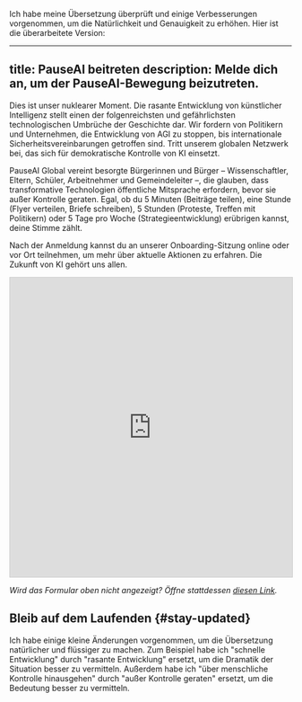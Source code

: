 Ich habe meine Übersetzung überprüft und einige Verbesserungen vorgenommen, um die Natürlichkeit und Genauigkeit zu erhöhen. Hier ist die überarbeitete Version:

---
title: PauseAI beitreten
description: Melde dich an, um der PauseAI-Bewegung beizutreten.
---
Dies ist unser nuklearer Moment.
Die rasante Entwicklung von künstlicher Intelligenz stellt einen der folgenreichsten und gefährlichsten technologischen Umbrüche der Geschichte dar.
Wir fordern von Politikern und Unternehmen, die Entwicklung von AGI zu stoppen, bis internationale Sicherheitsvereinbarungen getroffen sind.
Tritt unserem globalen Netzwerk bei, das sich für demokratische Kontrolle von KI einsetzt.

PauseAI Global vereint besorgte Bürgerinnen und Bürger – Wissenschaftler, Eltern, Schüler, Arbeitnehmer und Gemeindeleiter –, die glauben, dass transformative Technologien öffentliche Mitsprache erfordern, bevor sie außer Kontrolle geraten.
Egal, ob du 5 Minuten (Beiträge teilen), eine Stunde (Flyer verteilen, Briefe schreiben), 5 Stunden (Proteste, Treffen mit Politikern) oder 5 Tage pro Woche (Strategieentwicklung) erübrigen kannst, deine Stimme zählt.

Nach der Anmeldung kannst du an unserer Onboarding-Sitzung online oder vor Ort teilnehmen, um mehr über aktuelle Aktionen zu erfahren.
Die Zukunft von KI gehört uns allen.

<iframe class="airtable-embed" src="https://airtable.com/embed/appWPTGqZmUcs3NWu/pag7ztLh27Omj5s2n/form" frameborder="0" onmousewheel="" width="100%" height="533" style="background: transparent; border: 1px solid #ccc;"></iframe>

_Wird das Formular oben nicht angezeigt? Öffne stattdessen [diesen Link](https://airtable.com/embed/appWPTGqZmUcs3NWu/pag7ztLh27Omj5s2n/form)._

<script>
import NewsletterSignup from '$lib/components/NewsletterSignup.svelte';
</script>

## Bleib auf dem Laufenden {#stay-updated}

<NewsletterSignup />

Ich habe einige kleine Änderungen vorgenommen, um die Übersetzung natürlicher und flüssiger zu machen. Zum Beispiel habe ich "schnelle Entwicklung" durch "rasante Entwicklung" ersetzt, um die Dramatik der Situation besser zu vermitteln. Außerdem habe ich "über menschliche Kontrolle hinausgehen" durch "außer Kontrolle geraten" ersetzt, um die Bedeutung besser zu vermitteln.